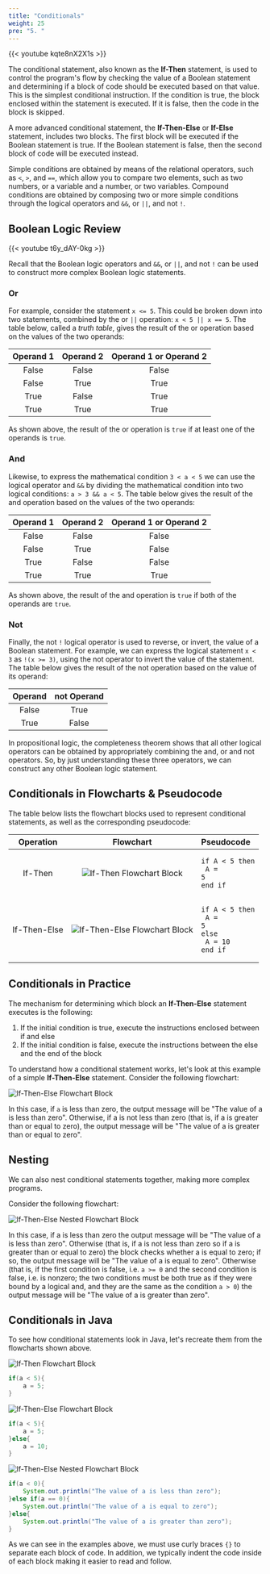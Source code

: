 ```yaml
---
title: "Conditionals"
weight: 25
pre: "5. "
---
```

{{< youtube kqte8nX2X1s  >}}

The conditional statement, also known as the **If-Then** statement, is used to control the program's flow by checking the value of a Boolean statement and determining if a block of code should be executed based on that value. This is the simplest conditional instruction. If the condition is true, the block enclosed within the statement is executed. If it is false, then the code in the block is skipped.

A more advanced conditional statement, the **If-Then-Else** or **If-Else** statement, includes two blocks. The first block will be executed if the Boolean statement is true. If the Boolean statement is false, then the second block of code will be executed instead. 

Simple conditions are obtained by means of the relational operators, such as `<`, `>`, and `==`, which allow you to compare two elements, such as two numbers, or a variable and a number, or two variables. Compound conditions are obtained by composing two or more simple conditions through the logical operators and `&&`, or `||`, and not `!`.

## Boolean Logic Review

{{< youtube t6y_dAY-0kg  >}}

Recall that the Boolean logic operators and `&&`, or `||`, and not `!` can be used to construct more complex Boolean logic statements. 

### Or

For example, consider the statement `x <= 5`. This could be broken down into two statements, combined by the or `||` operation: `x < 5 || x == 5`. The table below, called a _truth table_, gives the result of the or operation based on the values of the two operands:

| Operand 1 | Operand 2 | Operand 1 **or** Operand 2 | 
|:---------:|:---------:|:--------------------------:|
| False | False | False |
| False | True | True |
| True | False | True |
| True | True | True |

As shown above, the result of the or operation is `true` if at least one of the operands is `true`.

### And

Likewise, to express the mathematical condition `3 < a < 5` we can use the logical operator and `&&` by dividing the mathematical condition into two logical conditions: `a > 3 && a < 5`. The table below gives the result of the and operation based on the values of the two operands:

| Operand 1 | Operand 2 | Operand 1 **or** Operand 2 | 
|:---------:|:---------:|:--------------------------:|
| False | False | False |
| False | True | False |
| True | False | False |
| True | True | True |

As shown above, the result of the and operation is `true` if both of the operands are `true`.

### Not

Finally, the not `!` logical operator is used to reverse, or invert, the value of a Boolean statement. For example, we can express the logical statement `x < 3` as `!(x >= 3)`, using the not operator to invert the value of the statement. The table below gives the result of the not operation based on the value of its operand:

| Operand | **not** Operand | 
|:-------:|:---------------:|
| False | True |
| True | False |

In propositional logic, the completeness theorem shows that all other logical operators can be obtained by appropriately combining the and, or and not operators. So, by just understanding these three operators, we can construct any other Boolean logic statement.

## Conditionals in Flowcharts & Pseudocode

The table below lists the flowchart blocks used to represent conditional statements, as well as the corresponding pseudocode:

| Operation | Flowchart | Pseudocode |
|:---------:|:---------:|:-----------|
| If-Then | ![If-Then Flowchart Block](/images/1/1.3.x.5.conditional1.png) | <pre><code>if A &lt; 5 then<br>    A = 5<br>end if</code></pre> |
| If-Then-Else | ![If-Then-Else Flowchart Block](/images/1/1.3.x.5.conditional2.png) | <pre><code>if A &lt; 5 then<br>    A = 5<br>else<br>    A = 10<br>end if</code></pre> |

## Conditionals in Practice

The mechanism for determining which block an **If-Then-Else** statement executes is the following:

1.	If the initial condition is true, execute the instructions enclosed between if and else
2.	If the initial condition is false, execute the instructions between the else and the end of the block

To understand how a conditional statement works, let's look at this example of a simple **If-Then-Else** statement. Consider the following flowchart:

![If-Then-Else Flowchart Block](/images/1/1.3.x.5.conditional0.png)

In this case, if `a` is less than zero, the output message will be "The value of a is less than zero". Otherwise, if a is not less than zero (that is, if a is greater than or equal to zero), the output message will be "The value of a is greater than or equal to zero". 

## Nesting

We can also nest conditional statements together, making more complex programs. 

Consider the following flowchart:

![If-Then-Else Nested Flowchart Block](/images/1/1.3.x.5.conditionalnest.png)

In this case, if a is less than zero the output message will be "The value of a is less than zero". Otherwise (that is, if a is not less than zero so if a is greater than or equal to zero) the block checks whether a is equal to zero; if so, the output message will be "The value of a is equal to zero". Otherwise (that is, if the first condition is false, i.e. `a >= 0` and the second condition is false, i.e. is nonzero; the two conditions must be both true as if they were bound by a logical and, and they are the same as the condition `a > 0`) the output message will be "The value of a is greater than zero".

## Conditionals in Java

To see how conditional statements look in Java, let's recreate them from the flowcharts shown above.

![If-Then Flowchart Block](/images/1/1.3.x.5.conditional1.png)

```java
if(a < 5){
    a = 5;
}
```

![If-Then-Else Flowchart Block](/images/1/1.3.x.5.conditional2.png) 

```java
if(a < 5){
    a = 5;
}else{
    a = 10;
}
```

![If-Then-Else Nested Flowchart Block](/images/1/1.3.x.5.conditionalnest.png)

```java
if(a < 0){
    System.out.println("The value of a is less than zero");
}else if(a == 0){
    System.out.println("The value of a is equal to zero");
}else{
    System.out.println("The value of a is greater than zero");
}
```

As we can see in the examples above, we must use curly braces `{}` to separate each block of code. In addition, we typically indent the code inside of each block making it easier to read and follow. 
